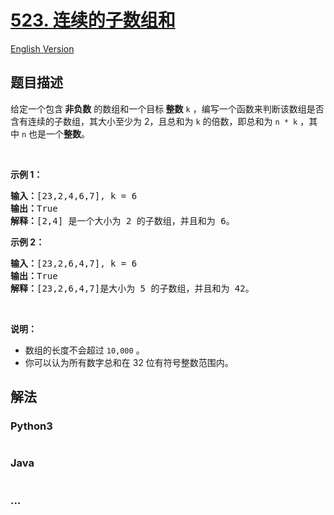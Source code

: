 # [523. 连续的子数组和](https://leetcode-cn.com/problems/continuous-subarray-sum)

[English Version](/solution/0500-0599/0523.Continuous%20Subarray%20Sum/README_EN.md)

## 题目描述

<!-- 这里写题目描述 -->

<p>给定一个包含<strong> 非负数</strong> 的数组和一个目标<strong> 整数</strong> <code>k</code> ，编写一个函数来判断该数组是否含有连续的子数组，其大小至少为 2，且总和为 <code>k</code> 的倍数，即总和为 <code>n * k</code> ，其中 <code>n</code> 也是一个<strong>整数</strong>。</p>

<p> </p>

<p><strong>示例 1：</strong></p>

<pre>
<strong>输入：</strong>[23,2,4,6,7], k = 6
<strong>输出：</strong>True
<strong>解释：</strong>[2,4] 是一个大小为 2 的子数组，并且和为 6。
</pre>

<p><strong>示例 2：</strong></p>

<pre>
<strong>输入：</strong>[23,2,6,4,7], k = 6
<strong>输出：</strong>True
<strong>解释：</strong>[23,2,6,4,7]是大小为 5 的子数组，并且和为 42。
</pre>

<p> </p>

<p><strong>说明：</strong></p>

<ul>
	<li>数组的长度不会超过 <code>10,000</code> 。</li>
	<li>你可以认为所有数字总和在 32 位有符号整数范围内。</li>
</ul>

## 解法

<!-- 这里可写通用的实现逻辑 -->

<!-- tabs:start -->

### **Python3**

<!-- 这里可写当前语言的特殊实现逻辑 -->

```python

```

### **Java**

<!-- 这里可写当前语言的特殊实现逻辑 -->

```java

```

### **...**

```

```

<!-- tabs:end -->
